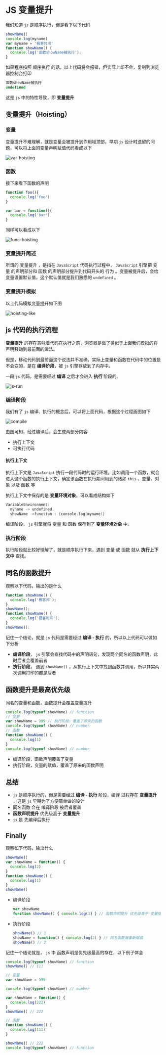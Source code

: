 # JS 变量提升


我们知道 `js` 是顺序执行，但是看下以下代码

```js
showName()
console.log(myname)
var myname = '极客时间'
function showName() {
  console.log('函数showName被执行');
}
```

如果程序按照 顺序执行 的话，以上代码将会报错，但实际上却不会，复制到浏览器控制台打印

```js
函数showName被执行
undefined
```


这是 `js` 中的特性导致，即 **变量提升**


## 变量提升（Hoisting）

### 变量

变量提升不难理解，就是变量会被提升到作用域顶部，早期 `js` 设计时遗留的问题，可以将上面的变量声明赋值代码看成以下

![var-hoisting](./images/var-hoisting.webp)


### 函数

接下来看下函数的声明

```js
function foo(){
  console.log('foo')
}

var bar = function(){
  console.log('bar')
}
```

同样可以看成以下

![func-hoisting](./images/func-hoisting.webp)


### 变量提升简述

所谓的 变量提升 ，是指在 `JavaScript` 代码执行过程中， `JavaScript` 引擎把 变量 的声明部分和 函数 的声明部分提升到代码开头的 行为 。变量被提升后，会给变量设置默认值，这个默认值就是我们熟悉的 `undefined` 。


### 变量提升模拟

以上代码模拟变量提升如下图

![hoisting-like](./images/hoisting-like.webp)



## js 代码的执行流程

**变量提升** 的存在意味着代码在执行之前，浏览器是做了类似于上面我们模拟的将声明移动到最前面的做法。

但是，移动代码到最前面这个说法并不准确，实际上变量和函数在代码中的位置是不会变的，是在 **编译阶段**，被 `js` 引擎存放到了内存中。

一段 `js` 代码，是需要经过 **编译** 之后才会进入 **执行** 阶段的。

![js-run](./images/js-run.webp)


### 编译阶段

我们有了 `js` 编译、执行的概念后，可以将上面代码，根据这个过程画图如下

![compile](./images/compile.webp)

由图可知，经过编译后，会生成两部分内容

- 执行上下文
- 可执行代码


#### 执行上下文

执行上下文是 `JavaScript` 执行一段代码时的运行环境，比如调用一个函数，就会进入这个函数的执行上下文，确定该函数在执行期间用到的诸如 `this` 、变量、对象 以及 函数 等

执行上下文中保存的是 **变量环境对象**，可以看成结构如下

```c++
VariableEnvironment:
  myname -> undefined, 
  showName ->function : {console.log(myname)}
```

编译阶段， `js` 引擎就将 变量 和 函数 保存到了 **变量环境对象** 中。


### 执行阶段

执行阶段就比较好理解了，就是顺序执行下来，遇到 变量 或 函数 就从 **执行上下文中** 查找。


## 同名的函数提升

观察以下代码，输出的是什么

```js
function showName() {
  console.log('极客邦');
}
showName();
function showName() {
  console.log('极客时间');
}
showName(); 
```

记住一个结论，就是 `js` 代码是需要经过 **编译 - 执行** 的，所以以上代码可以做如下分析

- **编译阶段**， `js` 引擎会查找代码中的声明语句，发现两个同名的函数声明，此时后者会覆盖前者
- **执行阶段**， 遇到 `showName()` ，从执行上下文中找到函数并调用，所以其实两次调用打印的都是后者



## 函数提升是最高优先级

同名的变量和函数，函数提升会覆盖变量提升

```js
console.log(typeof showName) // function
// 变量
var showName = 999 // 执行阶段，覆盖了原来的函数
console.log(typeof showName) // number
// 函数
function showName() {
  console.log(1)
}
console.log(typeof showName) // number
```

- 编译阶段，函数声明覆盖了变量
- 执行阶段，变量的赋值，覆盖了原来的函数声明



## 总结

- `js` 是顺序执行的，但是需要经过 **编译 - 执行** 阶段，编译 过程存在 **变量提升** ，这是 `js` 早期为了方便简单做的设计
- 同名函数 会在 编译阶段 被后者覆盖
- **函数声明提升** 优先级高于 **变量提升**
- `js` 是 先编译后执行


## Finally

观察如下代码，输出什么

```js
showName()
var showName = function() {
  console.log(2)
}
function showName() {
  console.log(1)
}
showName()
```

- 编译阶段
  ```js
  var showName
  function showName() { console.log(1) } // 函数声明提升 优先级高于 变量提升
  ```
- 执行阶段
  ```js
  showName() // 1
  showName = function() { console.log(2) } // 同名函数被重新赋值
  showName() // 2
  ```


记住一个结论就是， `js` 中 函数声明是优先级最高的存在，以下例子体会

```js
console.log(typeof showName) // function
showName() // 111

// 变量
var showName = 999

console.log(typeof showName) // number

var showName = function() {
  console.log(222)
}
showName() // 222

// 函数
function showName() {
  console.log(111)
}

showName() // 222
console.log(typeof showName) // function
```

